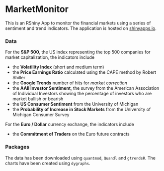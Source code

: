# MarketMonitor

This is an RShiny App to monitor the financial markets using a series of sentiment and trend indicators. The application is hosted on [shinyapps.io](https://angelf.shinyapps.io/MarketMonitor).

### Data

For the **S&P 500**, the US index representing the top 500 companies for market capitalization, the indicators include

* the **Volatility Index** (short and medium term)
* the **Price Earnings Ratio** calculated using the CAPE method by Robert Shiller
* the **Google Trends** number of hits for *market correction*
* the **AAII Investor Sentiment**, the survey from the American Association of Individual Investors showing the percentage of investors who are market bullish or bearish
* the **US Consumer Sentiment** from the University of Michigan
* the **Probability of Increase in Stock Markets** from the University of Michigan Consumer Survey 

For the **Euro / Dollar** currency exchange, the indicators include

* the **Commitment of Traders** on the Euro future contracts
 
### Packages

The data has been downloaded using ```quantmod```, ```Quandl``` and ```gtrendsR```. The charts have been created using ```dygraphs```.